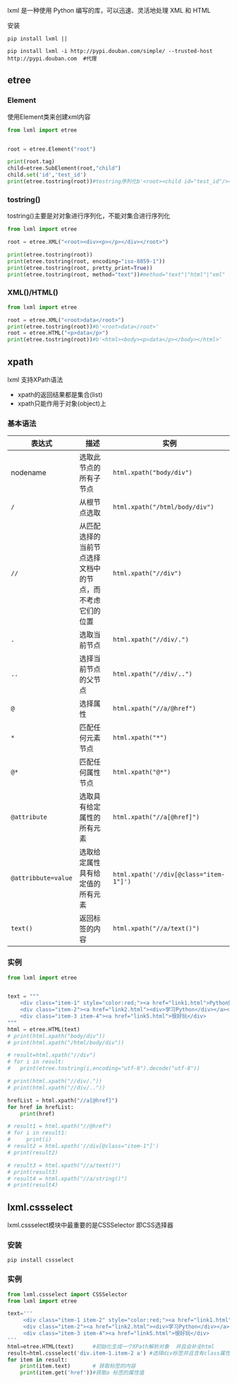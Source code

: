lxml 是一种使用 Python 编写的库，可以迅速、灵活地处理 XML 和 HTML

安装
```
pip install lxml ||

pip install lxml -i http://pypi.douban.com/simple/ --trusted-host http://pypi.douban.com  #代理
```
## etree
### Element
使用Element类来创建xml内容
```python
from lxml import etree


root = etree.Element("root")

print(root.tag)
child=etree.SubElement(root,"child")
child.set('id','test_id')
print(etree.tostring(root))#tostring序列化b'<root><child id="test_id"/></root>'
```
### tostring()
tostring()主要是对对象进行序列化，不能对集合进行序列化
```python
from lxml import etree

root = etree.XML("<root><div><p></p></div></root>")

print(etree.tostring(root))
print(etree.tostring(root, encoding="iso-8859-1"))
print(etree.tostring(root, pretty_print=True))
print(etree.tostring(root, method="text"))#method="text"|"html"|"xml"
```
### XML()/HTML()
```PYTHON
from lxml import etree

root = etree.XML("<root>data</root>")
print(etree.tostring(root))#b'<root>data</root>'
root = etree.HTML("<p>data</p>")
print(etree.tostring(root))#b'<html><body><p>data</p></body></html>'
```
## xpath
lxml 支持XPath语法
- xpath的返回结果都是集合(list)
- xpath只能作用于对象(object)上
### 基本语法
|表达式|描述|实例|
|---|---|---|
|nodename|选取此节点的所有子节点|`html.xpath("body/div")`|
|`/`|从根节点选取|`html.xpath("/html/body/div")`|
|`//`|从匹配选择的当前节点选择文档中的节点，而不考虑它们的位置|`html.xpath("//div")`|
|`.`|选取当前节点|`html.xpath("//div/.")`|
|`..`|选择当前节点的父节点|`html.xpath("//div/..")`|
|`@`|选择属性|`html.xpath("//a/@href")`|
|`*`|匹配任何元素节点|`html.xpath("*")`|
|`@*`|匹配任何属性节点|`html.xpath("@*")`|
|`@attribute`|选取具有给定属性的所有元素|`html.xpath("//a[@href]")`|
|`@attribbute=value`|选取给定属性具有给定值的所有元素|`html.xpath('//div[@class="item-1"]')`|
|`text()`|返回标签的内容|`html.xpath("//a/text()")`|

### 实例
```python
from lxml import etree


text = """
    <div class="item-1" style="color:red;"><a href="link1.html">Python知识学堂</a></div>
    <div class="item-2"><a href="link2.html"><div>学习Python</div></a></div>
    <div class="item-3 item-4"><a href="link5.html">很好玩</div>
"""
html = etree.HTML(text)
# print(html.xpath("body/div"))
# print(html.xpath("/html/body/div"))

# result=html.xpath("//div")
# for i in result:
#   print(etree.tostring(i,encoding="utf-8").decode("utf-8"))

# print(html.xpath("//div/."))
# print(html.xpath("//div/.."))

hrefList = html.xpath("//a[@href]")
for href in hrefList:
    print(href)

# result1 = html.xpath("//@href")
# for i in result1:
#     print(i)
# result2 = html.xpath('//div[@class="item-1"]')
# print(result2)

# result3 = html.xpath("//a/text()")
# print(result3)
# result4 = html.xpath("//a/string()")
# print(result4)
```

## lxml.cssselect
lxml.cssselect模块中最重要的是CSSSelector 即CSS选择器
### 安装
```
pip install cssselect
```
### 实例
```python
from lxml.cssselect import CSSSelector
from lxml import etree

text='''
     <div class="item-1 item-2" style="color:red;"><a href="link1.html">Python知识学堂</a></div>
     <div class="item-2"><a href="link2.html"><div>学习Python</div></a></div>
     <div class="item-3 item-4"><a href="link5.html">很好玩</div>
'''
html=etree.HTML(text)      #初始化生成一个XPath解析对象  并且会补全html
result=html.cssselect('div.item-1.item-2 a') #选择div标签并且含有class属性且值含有"item-1"与"item-2" 下的a 标签子节点
for item in result:
    print(item.text)       # 获取标签的内容
    print(item.get('href'))#获取a 标签的属性值
```
